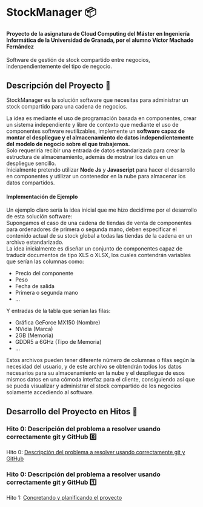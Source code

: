 # StockManager :package:
#### Proyecto de la asignatura de Cloud Computing del Máster en Ingeniería Informática de la Universidad de Granada, por el alumno Víctor Machado Fernández
Software de gestión de stock compartido entre negocios, indenpendientemente del tipo de negocio.
## Descripción del Proyecto :page_facing_up:
StockManager es la solución software que necesitas para administrar un stock compartido para una cadena de negocios.

La idea es mediante el uso de programación basada en componentes, crear un sistema independiente y libre de contexto que mediante el uso de componentes software reutilizables, implemente un **software capaz de montar el despliegue y el almacenamiento de datos independientemente del modelo de negocio sobre el que trabajemos.**  
Solo requeriría recibir una entrada de datos estandarizada para crear la estructura de almacenamiento, además de mostrar los datos en un despliegue sencillo.  
Inicialmente pretendo utilizar **Node Js** y **Javascript** para hacer el desarrollo en componentes y utilizar un contenedor en la nube para almacenar los datos compartidos.

#### Implementación de Ejemplo
Un ejemplo claro sería la idea inicial que me hizo decidirme por el desarrollo de esta solución software:  
Supongamos el caso de una cadena de tiendas de venta de componentes para ordenadores de primera o segunda mano, deben especificar el contenido actual de su stock global a todas las tiendas de la cadena en un archivo estandarizado.  
La idea inicialmente es diseñar un conjunto de componentes capaz de traducir documentos de tipo XLS o XLSX, los cuales contendrán variables que serían las columnas como:
- Precio del componente
- Peso
- Fecha de salida
- Primera o segunda mano
- ...

Y entradas de la tabla que serían las filas:
- Gráfica GeForce MX150 (Nombre)
- NVidia (Marca)
- 2GB (Memoria)
- GDDR5 a 6GHz (Tipo de Memoria)
- ...

Estos archivos pueden tener diferente número de columnas o filas según la necesidad del usuario, y de este archivo se obtendrán todos los datos necesarios para su almacenamiento en la nube y el despliegue de esos mismos datos en una cómoda interfaz para el cliente, consiguiendo así que se pueda visualizar y administrar el stock compartido de los negocios solamente accediendo al software.

## Desarrollo del Proyecto en Hitos :checkered_flag:
### Hito 0: Descripción del problema a resolver usando correctamente git y GitHub :zero:
Hito 0: [Descripción del problema a resolver usando correctamente git y GitHub](docs/hito0.md)
### Hito 0: Descripción del problema a resolver usando correctamente git y GitHub :one:
Hito 1: [Concretando y planificando el proyecto](docs/hito1.md)
